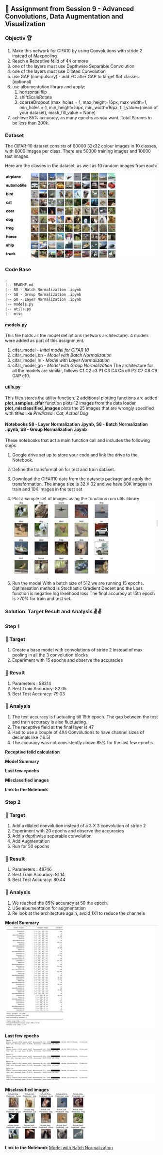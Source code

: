 ## 🤖 Assignment from Session 9 - Advanced Convolutions, Data Augmentation and Visualization

### Objectiv 🏆 
1. Make this network for CIFA10 by using Convolutions with stride 2 instead of Maxpooling
2. Reach a Receptive feild of 44 or more
3. one of the layers must use Depthwise Separable Convolution
4. one of the layers must use Dilated Convolution
5. use GAP (compulsory):- add FC after GAP to target #of classes (optional)
6. use albumentation library and apply:
   1. horizontal flip
   2. shiftScaleRotate
   3. coarseDropout (max_holes = 1, max_height=16px, max_width=1, min_holes = 1, min_height=16px, min_width=16px, fill_value=(mean of your dataset), mask_fill_value = None)
7. achieve 85% accuracy, as many epochs as you want. Total Params to be less than 200k.

### Dataset
The CIFAR-10 dataset consists of 60000 32x32 colour images in 10 classes, with 6000 images per class. There are 50000 training images and 10000 test images.

Here are the classes in the dataset, as well as 10 random images from each:

![sample_images](https://github.com/prarthananbhat/ERA/blob/master/Session_8/misc/sample_images_downloaded.png)

### Code Base
```
.
|-- README.md
|-- S8 - Batch Normalization .ipynb
|-- S8 - Group Normalization .ipynb
|-- S8 - Layer Normalization .ipynb
|-- models.py
|-- utils.py
|-- misc
```

#### models.py
This file holds all the model definitions (network architecture). 4 models were added as part of this assignm,ent. 
1. cifar_model - *Inital model for CIFAR 10*
2. cifar_model_bn - *Model with Batch Normalization*
3. cifar_model_ln - *Model with Layer Normalization*
4. cifar_model_gn - *Model with Group Normalization*
The architecture for all the models are similar, follows C1 C2 c3 P1 C3 C4 C5 c6 P2 C7 C8 C9 GAP c10.

#### utils.py
This files stores the utility function. 2 additional plotting functions are added
**plot_samples_cifar** function plots 12 images from the data loader
**plot_misclassified_images** plots the 25 images that are wrongly specified with titles like *Predicted : Cat, Actual Dog*

#### Notebooks S8 - Layer Normalization .ipynb, S8 - Batch Normalization .ipynb, S8 - Group Normalization .ipynb
These notebooks that act a main function call and includes the following steps

1. Google drive set up to store your code and link the drive to the Notebook.
2. Define the transformation for test and train dataset. 
3. Download the CIFAR10 data from the datasets package and apply the transformation.
 The image size is 32 X 32 and we have 60K images in train and 10K images in the test set

4. Plot a sample set of images using the functions rom utils library
![smaple_images](https://github.com/prarthananbhat/ERA/blob/master/Session_8/misc/Sample%20Images.png)

6. Run the model
With a batch size of 512 we are running 15 epochs.
Optimasation method is Stochastic Gradient Decent and the Loss function is  negative log likelihood loss
The final accuracy at 15th  epoch is >70% for train and test set.


### Solution: Target Result and Analysis ✌✌️
### Step 1
### 🎯 Target
1. Create a base model with convolutions of stride 2 instead of max pooling in all the 3 convolution blocks
2. Experiment with 15 epochs and observe the accuracies

### 💪 Result
1. Parameters : 58314
2. Best Train Accuracy: 82.05
3. Best Test Accuracy: 79.03

### 👀 Analysis
1. The test accuracy is fluctuating till 15th epoch. The gap between the test and train accuracy is also fluctuating.
2. The receptive field at the final layer is 47
3. Had to use a couple of 4X4 Convolutions to have channel sizes of decimals like (16.5)
4. The accuracy was not consistently above 85% for the last few epochs


**Receptive feild calculation**


**Model Summary**


**Last few epochs**


**Misclassified images**


**Link to the Notebook**



### Step 2
### 🎯 Target
1. Add a dilated convolution instead of a 3 X 3 convolution of stride 2
2. Experiment with 20 epochs and observe the accuracies
3. Add a depthwise seperable convolution
4. Add Augmentation
5. Run for 50 epochs

### 💪 Result
1. Parameters : 49746
2. Best Train Accuracy: 81.14
3. Best Test Accuracy: 80.44

### 👀 Analysis
1. We reached the 85% accuracy at 50 the epoch.
2. USe albumenttaion for augmentation
3. Re look at the architecture again, avoid 1X1 to reduce the channels

**Model Summary**
![bn_model](https://github.com/prarthananbhat/ERA/blob/master/Session_9/misc/Step%202/model.png)

**Last few epochs**
![bn_epochs](https://github.com/prarthananbhat/ERA/blob/master/Session_9/misc/Step%202/epochs.png)

**Misclassified images**
![bn_misclassified_images](https://github.com/prarthananbhat/ERA/blob/master/Session_9/misc/Step%202/missclassified%20images.png)

**Link to the Notebook**
[Model with Batch Normalization](https://github.com/prarthananbhat/ERA/blob/master/Session_9/S9_model_1.ipynb)



